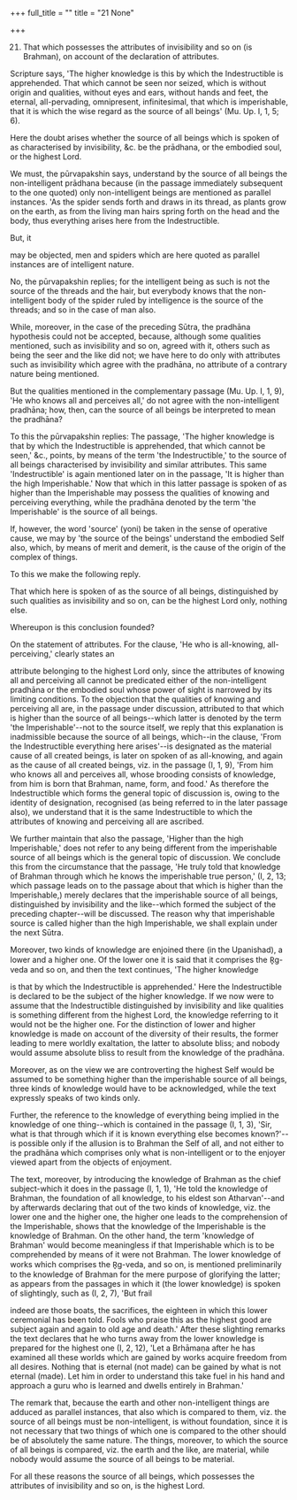 +++
full_title = ""
title = "21 None"

+++


21. That which possesses the attributes of invisibility and so on (is Brahman), on account of the declaration of attributes.

Scripture says, 'The higher knowledge is this by which the Indestructible is apprehended. That which cannot be seen nor seized, which is without origin and qualities, without eyes and ears, without hands and feet, the eternal, all-pervading, omnipresent, infinitesimal, that which is imperishable, that it is which the wise regard as the source of all beings' (Mu. Up. I, 1, 5; 6).

Here the doubt arises whether the source of all beings which is spoken of as characterised by invisibility, &c. be the prādhana, or the embodied soul, or the highest Lord.

We must, the pūrvapakshin says, understand by the source of all beings the non-intelligent prādhana because (in the passage immediately subsequent to the one quoted) only non-intelligent beings are mentioned as parallel instances. 'As the spider sends forth and draws in its thread, as plants grow on the earth, as from the living man hairs spring forth on the head and the body, thus everything arises here from the Indestructible.

But, it

may be objected, men and spiders which are here quoted as parallel instances are of intelligent nature.

No, the pūrvapakshin replies; for the intelligent being as such is not the source of the threads and the hair, but everybody knows that the non-intelligent body of the spider ruled by intelligence is the source of the threads; and so in the case of man also.

While, moreover, in the case of the preceding Sūtra, the pradhāna hypothesis could not be accepted, because, although some qualities mentioned, such as invisibility and so on, agreed with it, others such as being the seer and the like did not; we have here to do only with attributes such as invisibility which agree with the pradhāna, no attribute of a contrary nature being mentioned.

But the qualities mentioned in the complementary passage (Mu. Up. I, 1, 9), 'He who knows all and perceives all,' do not agree with the non-intelligent pradhāna; how, then, can the source of all beings be interpreted to mean the pradhāna?

To this the pūrvapakshin replies: The passage, 'The higher knowledge is that by which the Indestructible is apprehended, that which cannot be seen,' &c., points, by means of the term 'the Indestructible,' to the source of all beings characterised by invisibility and similar attributes. This same 'Indestructible' is again mentioned later on in the passage, 'It is higher than the high Imperishable.' Now that which in this latter passage is spoken of as higher than the Imperishable may possess the qualities of knowing and perceiving everything, while the pradhāna denoted by the term 'the Imperishable' is the source of all beings.

If, however, the word 'source' (yoni) be taken in the sense of operative cause, we may by 'the source of the beings' understand the embodied Self also, which, by means of merit and demerit, is the cause of the origin of the complex of things.

To this we make the following reply.

That which here is spoken of as the source of all beings, distinguished by such qualities as invisibility and so on, can be the highest Lord only, nothing else.

Whereupon is this conclusion founded?

On the statement of attributes. For the clause, 'He who is all-knowing, all-perceiving,' clearly states an

attribute belonging to the highest Lord only, since the attributes of knowing all and perceiving all cannot be predicated either of the non-intelligent pradhāna or the embodied soul whose power of sight is narrowed by its limiting conditions. To the objection that the qualities of knowing and perceiving all are, in the passage under discussion, attributed to that which is higher than the source of all beings--which latter is denoted by the term 'the Imperishable'--not to the source itself, we reply that this explanation is inadmissible because the source of all beings, which--in the clause, 'From the Indestructible everything here arises'--is designated as the material cause of all created beings, is later on spoken of as all-knowing, and again as the cause of all created beings, viz. in the passage (I, 1, 9), 'From him who knows all and perceives all, whose brooding consists of knowledge, from him is born that Brahman, name, form, and food.' As therefore the Indestructible which forms the general topic of discussion is, owing to the identity of designation, recognised (as being referred to in the later passage also), we understand that it is the same Indestructible to which the attributes of knowing and perceiving all are ascribed.

We further maintain that also the passage, 'Higher than the high Imperishable,' does not refer to any being different from the imperishable source of all beings which is the general topic of discussion. We conclude this from the circumstance that the passage, 'He truly told that knowledge of Brahman through which he knows the imperishable true person,' (I, 2, 13; which passage leads on to the passage about that which is higher than the Imperishable,) merely declares that the imperishable source of all beings, distinguished by invisibility and the like--which formed the subject of the preceding chapter--will be discussed. The reason why that imperishable source is called higher than the high Imperishable, we shall explain under the next Sūtra.

Moreover, two kinds of knowledge are enjoined there (in the Upanishad), a lower and a higher one. Of the lower one it is said that it comprises the R̥g-veda and so on, and then the text continues, 'The higher knowledge

is that by which the Indestructible is apprehended.' Here the Indestructible is declared to be the subject of the higher knowledge. If we now were to assume that the Indestructible distinguished by invisibility and like qualities is something different from the highest Lord, the knowledge referring to it would not be the higher one. For the distinction of lower and higher knowledge is made on account of the diversity of their results, the former leading to mere worldly exaltation, the latter to absolute bliss; and nobody would assume absolute bliss to result from the knowledge of the pradhāna.

Moreover, as on the view we are controverting the highest Self would be assumed to be something higher than the imperishable source of all beings, three kinds of knowledge would have to be acknowledged, while the text expressly speaks of two kinds only.

Further, the reference to the knowledge of everything being implied in the knowledge of one thing--which is contained in the passage (I, 1, 3), 'Sir, what is that through which if it is known everything else becomes known?'--is possible only if the allusion is to Brahman the Self of all, and not either to the pradhāna which comprises only what is non-intelligent or to the enjoyer viewed apart from the objects of enjoyment.

The text, moreover, by introducing the knowledge of Brahman as the chief subject-which it does in the passage (I, 1, 1), 'He told the knowledge of Brahman, the foundation of all knowledge, to his eldest son Atharvan'--and by afterwards declaring that out of the two kinds of knowledge, viz. the lower one and the higher one, the higher one leads to the comprehension of the Imperishable, shows that the knowledge of the Imperishable is the knowledge of Brahman. On the other hand, the term 'knowledge of Brahman' would become meaningless if that Imperishable which is to be comprehended by means of it were not Brahman. The lower knowledge of works which comprises the R̥g-veda, and so on, is mentioned preliminarily to the knowledge of Brahman for the mere purpose of glorifying the latter; as appears from the passages in which it (the lower knowledge) is spoken of slightingly, such as (I, 2, 7), 'But frail

indeed are those boats, the sacrifices, the eighteen in which this lower ceremonial has been told. Fools who praise this as the highest good are subject again and again to old age and death.' After these slighting remarks the text declares that he who turns away from the lower knowledge is prepared for the highest one (I, 2, 12), 'Let a Brhāmaṇa after he has examined all these worlds which are gained by works acquire freedom from all desires. Nothing that is eternal (not made) can be gained by what is not eternal (made). Let him in order to understand this take fuel in his hand and approach a guru who is learned and dwells entirely in Brahman.'

The remark that, because the earth and other non-intelligent things are adduced as parallel instances, that also which is compared to them, viz. the source of all beings must be non-intelligent, is without foundation, since it is not necessary that two things of which one is compared to the other should be of absolutely the same nature. The things, moreover, to which the source of all beings is compared, viz. the earth and the like, are material, while nobody would assume the source of all beings to be material.

For all these reasons the source of all beings, which possesses the attributes of invisibility and so on, is the highest Lord.

